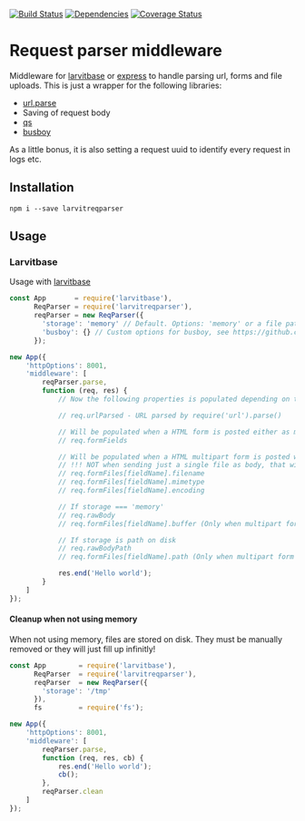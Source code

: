 [![Build Status](https://travis-ci.org/larvit/larvitreqparser.svg?branch=master)](https://travis-ci.org/larvit/larvitreqparser) [![Dependencies](https://david-dm.org/larvit/larvitreqparser.svg)](https://david-dm.org/larvit/larvitreqparser.svg)
[![Coverage Status](https://coveralls.io/repos/larvit/larvitreqparser/badge.svg)](https://coveralls.io/github/larvit/larvitreqparser)

# Request parser middleware

Middleware for [larvitbase](https://github.com/larvit/larvitbase) or [express](https://expressjs.com/) to handle parsing url, forms and file uploads. This is just a wrapper for the following libraries:

* [url.parse](https://nodejs.org/api/url.html#url_url_parse_urlstring_parsequerystring_slashesdenotehost)
* Saving of request body
* [qs](https://github.com/ljharb/qs)
* [busboy](https://github.com/mscdex/busboy)

As a little bonus, it is also setting a request uuid to identify every request in logs etc.

## Installation

```shell
npm i --save larvitreqparser
```

## Usage

### Larvitbase

Usage with [larvitbase](https://github.com/larvit/larvitbase)

```javascript
const App       = require('larvitbase'),
      ReqParser = require('larvitreqparser'),
      reqParser = new ReqParser({
      	'storage': 'memory' // Default. Options: 'memory' or a file path, for example '/tmp'.
      	'busboy': {} // Custom options for busboy, see https://github.com/mscdex/busboy for options
      });

new App({
	'httpOptions': 8001,
	'middleware': [
		reqParser.parse,
		function (req, res) {
			// Now the following properties is populated depending on the request type:

			// req.urlParsed - URL parsed by require('url').parse()

			// Will be populated when a HTML form is posted either as multipart or as default html form.
			// req.formFields

			// Will be populated when a HTML multipart form is posted with files
			// !!! NOT when sending just a single file as body, that will only populate req.rawBody (see below)
			// req.formFiles[fieldName].filename
			// req.formFiles[fieldName].mimetype
			// req.formFiles[fieldName].encoding

			// If storage === 'memory'
			// req.rawBody
			// req.formFiles[fieldName].buffer (Only when multipart form is posted)

			// If storage is path on disk
			// req.rawBodyPath
			// req.formFiles[fieldName].path (Only when multipart form is posted)

			res.end('Hello world');
		}
	]
});
```

#### Cleanup when not using memory

When not using memory, files are stored on disk. They must be manually removed or they will just fill up infinitly!

```javascript
const App        = require('larvitbase'),
      ReqParser  = require('larvitreqparser'),
      reqParser  = new ReqParser({
      	'storage': '/tmp'
      }),
      fs         = require('fs');

new App({
	'httpOptions': 8001,
	'middleware': [
		reqParser.parse,
		function (req, res, cb) {
			res.end('Hello world');
			cb();
		},
		reqParser.clean
	]
});
```
